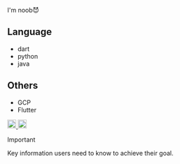 I'm noob😈
## Language
  * dart
  * python
  * java
## Others
  * GCP
  * Flutter

<p align="left">
  <a href="https://github.com/koshi-yoshinaga">
    <img height="20" src="https://komarev.com/ghpvc/?username=koshi-yoshinaga" />
  </a>
  <a href="https://github.com/koshi-yoshinaga">
    <img height="20" src="https://img.shields.io/github/followers/koshi-yoshinaga?label=follow&logo=github&style=flat" />
  </a>
</p>

> [!IMPORTANT]
> Key information users need to know to achieve their goal.
